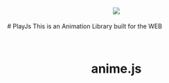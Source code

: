 <h1 align="center">
  <a href="https://anikettyagi13.github.io/playjs-docs/#/"><img src="https://user-images.githubusercontent.com/52878122/127764240-be50beb6-d3c8-4c1f-bc36-f3a66224bcac.giff"/></a>
  <a></a>
</h1> 
# PlayJs
This is an Animation Library built for the WEB

<h1 align="center">
  
  <br>
  anime.js
</h1>
